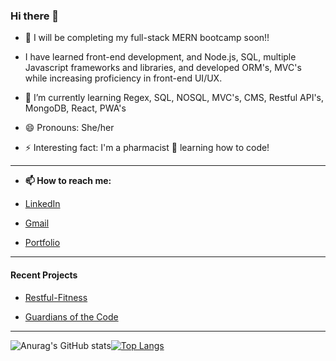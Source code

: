 ### Hi there 👋



- 🔭 I will be completing my full-stack MERN bootcamp soon!!

- I have learned front-end development, and Node.js, SQL, multiple Javascript frameworks and libraries, and developed ORM's, MVC's while increasing proficiency in front-end UI/UX.

- 🌱 I’m currently learning Regex, SQL, NOSQL, MVC's, CMS, Restful API's, MongoDB, React, PWA's 


- 😄 Pronouns: She/her


- ⚡ Interesting fact: I'm a pharmacist 💊  learning how to code!

---
- __📫 How to reach me:__ 
- [LinkedIn](https://linkedin.com/in/heatherbcooper)
- [Gmail](hbcooper4@gmail.com)

- [Portfolio](https://cheribc.github.io/HC-Portfolio/)
---


#### __Recent Projects__
- [Restful-Fitness](https://github.com/Shadae96/Restful-Fitness)

- [Guardians of the Code](https://nsoroma.github.io/Guardians-of-the-Code-Galaxy)

---
![Anurag's GitHub stats](https://github-readme-stats.vercel.app/api?username=cheribc&show_icons=true&theme=nightowl)[![Top Langs](https://github-readme-stats.vercel.app/api/top-langs/?username=cheribc&theme=nightowl)](https://github.com/cheribc/github-readme-stats)
